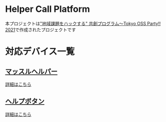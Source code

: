 # Helper Call Platform
本プロジェクトは["地域課題をハックする" 共創プログラム〜Tokyo OSS Party!! 2021](https://tokyo-oss-party.com/)で作成されたプロジェクトです


# 対応デバイス一覧

## [マッスルヘルパー](./devices/muscle_helper)
[詳細はこちら](./devices/muscle_helper)

## [ヘルプボタン]()
[詳細はこちら]()
